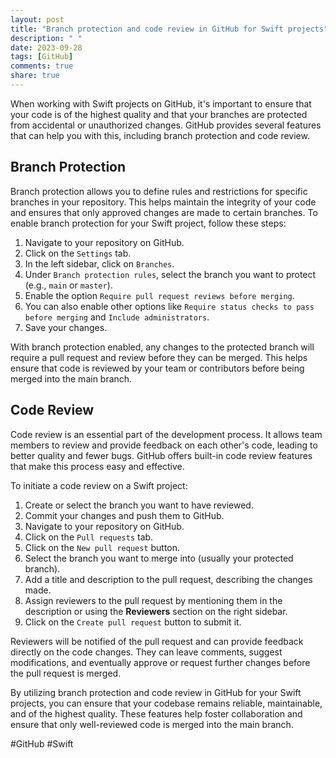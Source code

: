```yaml
---
layout: post
title: "Branch protection and code review in GitHub for Swift projects"
description: " "
date: 2023-09-28
tags: [GitHub]
comments: true
share: true
---
```


When working with Swift projects on GitHub, it's important to ensure that your code is of the highest quality and that your branches are protected from accidental or unauthorized changes. GitHub provides several features that can help you with this, including branch protection and code review.

## Branch Protection

Branch protection allows you to define rules and restrictions for specific branches in your repository. This helps maintain the integrity of your code and ensures that only approved changes are made to certain branches. To enable branch protection for your Swift project, follow these steps:

1. Navigate to your repository on GitHub.
2. Click on the `Settings` tab.
3. In the left sidebar, click on `Branches`.
4. Under `Branch protection rules`, select the branch you want to protect (e.g., `main` or `master`).
5. Enable the option `Require pull request reviews before merging`.
6. You can also enable other options like `Require status checks to pass before merging` and `Include administrators`.
7. Save your changes.

With branch protection enabled, any changes to the protected branch will require a pull request and review before they can be merged. This helps ensure that code is reviewed by your team or contributors before being merged into the main branch.

## Code Review

Code review is an essential part of the development process. It allows team members to review and provide feedback on each other's code, leading to better quality and fewer bugs. GitHub offers built-in code review features that make this process easy and effective.

To initiate a code review on a Swift project:

1. Create or select the branch you want to have reviewed.
2. Commit your changes and push them to GitHub.
3. Navigate to your repository on GitHub.
4. Click on the `Pull requests` tab.
5. Click on the `New pull request` button.
6. Select the branch you want to merge into (usually your protected branch).
7. Add a title and description to the pull request, describing the changes made.
8. Assign reviewers to the pull request by mentioning them in the description or using the **Reviewers** section on the right sidebar.
9. Click on the `Create pull request` button to submit it.

Reviewers will be notified of the pull request and can provide feedback directly on the code changes. They can leave comments, suggest modifications, and eventually approve or request further changes before the pull request is merged.

By utilizing branch protection and code review in GitHub for your Swift projects, you can ensure that your codebase remains reliable, maintainable, and of the highest quality. These features help foster collaboration and ensure that only well-reviewed code is merged into the main branch.

#GitHub #Swift